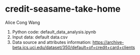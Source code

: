 # credit-seasame-take-home
Alice Cong Wang
1. Python code: default_data_analysis.ipynb
2. Input data: default data.csv
3. Data source and attributes information: https://archive-beta.ics.uci.edu/dataset/350/default+of+credit+card+clients
